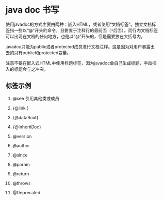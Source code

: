 # java doc 书写

使用javadoc的方式主要由两种：嵌入HTML，或者使用“文档标签”。独立文档标签指一些以“@”开头的命令，且要置于注释行的最前面（`*`后面）。而行内文档标签可以出现在文档的任何地方，也是以“@”开头的，但是需要放在大括号内。

javadoc只能为public或者protected成员进行文档注释。这是因为对用户暴露出去的只有public和protected变量。

注意不要在嵌入式HTML中使用标题标签，因为javadoc会自己生成标题，手动插入的标题会与之冲突。

## 标签示例

1. @see 引用其他类或成员

2. {@link }

3. {@dataRoot}

4. {@inheritDoc}

5. @version

6. @author

7. @since

8. @param

9. @return

10. @throws

11. @Deprecated
